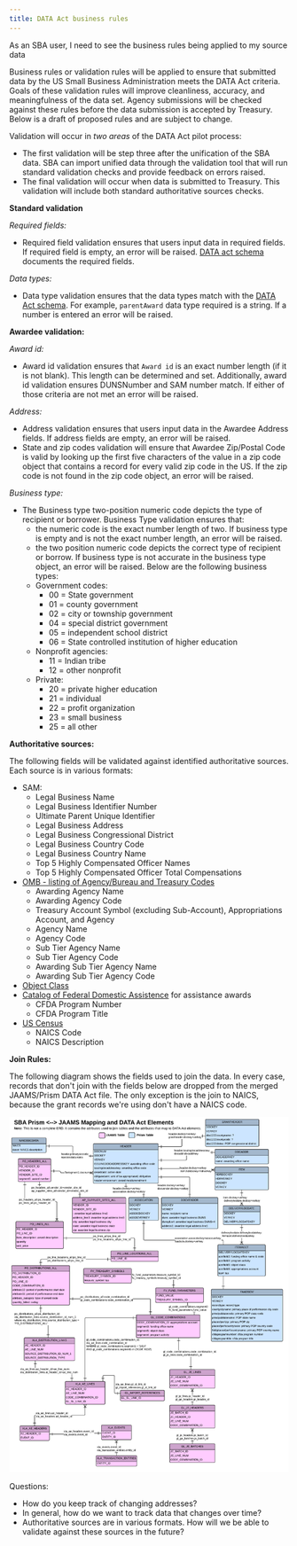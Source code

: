 ```yaml
---
title: DATA Act business rules
---
```

As an SBA user, I need to see the business rules being applied to my source data

Business rules or validation rules will be applied to ensure that submitted data by the US Small Business Administration meets the DATA Act criteria. Goals of these validation rules will improve cleanliness, accuracy, and meaningfulness of the data set. Agency submissions will be checked against these rules before the data submission is accepted by Treasury. Below is a draft of proposed rules and are subject to change.

Validation will occur in *two areas* of the DATA Act pilot process:

- The first validation will be step three after the unification of the SBA data. SBA can import unified data through the validation tool that will run standard validation checks and provide feedback on errors raised.
- The final validation will occur when data is submitted to Treasury. This validation will include both standard authoritative sources checks.

**Standard validation**

*Required fields:*
- Required field validation ensures that users input data in required fields. If required field is empty, an error will be raised. [DATA act schema](https://github.com/18F/data-act-pilot/blob/master/schema/data-act-schema.png) documents the required fields.

*Data types:*
- Data type validation ensures that the data types match with the [DATA Act schema](https://github.com/18F/data-act-pilot/blob/master/schema/data-act-schema.png). For example, `parentAward` data type required is a string. If a number is entered an error will be raised.


**Awardee validation:**  

*Award id:*
- Award id validation ensures that `Award id` is an exact number length (if it is not blank). This length can be determined and set. Additionally, award id validation ensures DUNSNumber and SAM number match. If either of those criteria are not met an error will be raised.

*Address:*

- Address validation ensures that users input data in the Awardee Address fields. If address fields are empty, an error will be raised.
- State and zip codes validation will ensure that Awardee Zip/Postal Code is valid by looking up the first five characters of the value in a zip code object that contains a record for every valid zip code in the US. If the zip code is not found in the zip code object, an error will be raised.

*Business type:*

- The Business type two-position numeric code depicts the type of recipient or borrower. Business Type validation ensures that:
    - the numeric code is the exact number length of two. If business type is empty and is not the exact number length, an error will be raised.
    - the two position numeric code depicts the correct type of recipient or borrow. If business type is not accurate in the business type object, an error will be raised. Below are the following business types:
    - Government codes:
        - 00 = State government
        - 01 = county government
        - 02 = city or township government
        - 04 = special district government
        - 05 = independent school district
        - 06 = State controlled institution of higher education
    - Nonprofit agencies:
        - 11 = Indian tribe
        - 12 = other nonprofit
    - Private:
        - 20 = private higher education
        - 21 = individual
        - 22 = profit organization
        - 23 = small business
        - 25 = all other

**Authoritative sources:**

The following fields will be validated against identified authoritative sources. Each source is in various formats:

- SAM:
    - Legal Business Name
    - Legal Business Identifier Number
    - Ultimate Parent Unique Identifier
    - Legal Business Address
    - Legal Business Congressional District
    - Legal Business Country Code
    - Legal Business Country Name
    - Top 5 Highly Compensated Officer Names
    - Top 5 Highly Compensated Officer Total Compensations
- [OMB - listing of Agency/Bureau and Treasury Codes](https://www.whitehouse.gov/sites/default/files/omb/assets/a11_current_year/app_c.pdf)
    - Awarding Agency Name
    - Awarding Agency Code
    - Treasury Account Symbol (excluding Sub-Account), Appropriations Account, and Agency
    - Agency Name
    - Agency Code
    - Sub Tier  Agency Name
    - Sub Tier  Agency Code
    - Awarding Sub Tier  Agency Name
    - Awarding Sub Tier  Agency Code
- [Object Class](https://www.whitehouse.gov/sites/default/files/omb/assets/a11_current_year/s83.pdf)
- [Catalog of Federal Domestic Assistence](https://www.cfda.gov/) for assistance awards
    - CFDA Program Number
    - CFDA Program Title
- [US Census](http://www.census.gov/eos/www/naics/)
    - NAICS Code
    - NAICS Description

**Join Rules:**

The following diagram shows the fields used to join the data. In every case, records that don't join with the fields below are dropped from the merged JAAMS/Prism DATA Act file. The only exception is the join to NAICS, because the grant records we're using don't have a NAICS code.

![JAAMS/Prism DATA Act Mapping](assets/images/jaams-prism-data-act-mapping.png)

Questions:

- How do you keep track of changing addresses?
- In general, how do we want to track data that changes over time?  
- Authoritative sources are in various formats. How will we be able to validate against these sources in the future?
